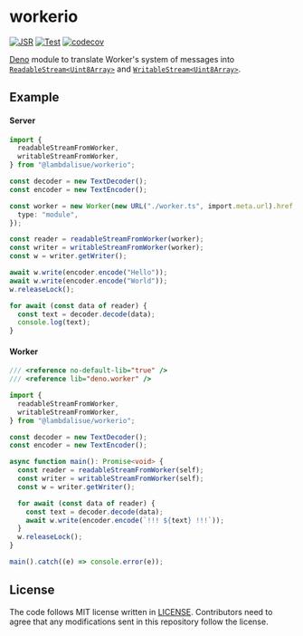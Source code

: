# workerio

[![JSR](https://jsr.io/badges/@lambdalisue/workerio)](https://jsr.io/@lambdalisue/workerio)
[![Test](https://github.com/lambdalisue/deno-workerio/actions/workflows/test.yml/badge.svg)](https://github.com/lambdalisue/deno-workerio/actions/workflows/test.yml)
[![codecov](https://codecov.io/gh/lambdalisue/deno-workerio/graph/badge.svg?token=6Q1iOBg2Ka)](https://codecov.io/gh/lambdalisue/deno-workerio)

[Deno][deno] module to translate Worker's system of messages into
[`ReadableStream<Uint8Array>`][readablestream] and
[`WritableStream<Uint8Array>`][writablestream].

[deno]: https://deno.land/
[ReadableStream]: https://developer.mozilla.org/en-US/docs/Web/API/ReadableStream
[WritableStream]: https://developer.mozilla.org/en-US/docs/Web/API/WritableStream

## Example

#### Server

```typescript
import {
  readableStreamFromWorker,
  writableStreamFromWorker,
} from "@lambdalisue/workerio";

const decoder = new TextDecoder();
const encoder = new TextEncoder();

const worker = new Worker(new URL("./worker.ts", import.meta.url).href, {
  type: "module",
});

const reader = readableStreamFromWorker(worker);
const writer = writableStreamFromWorker(worker);
const w = writer.getWriter();

await w.write(encoder.encode("Hello"));
await w.write(encoder.encode("World"));
w.releaseLock();

for await (const data of reader) {
  const text = decoder.decode(data);
  console.log(text);
}
```

#### Worker

```typescript
/// <reference no-default-lib="true" />
/// <reference lib="deno.worker" />

import {
  readableStreamFromWorker,
  writableStreamFromWorker,
} from "@lambdalisue/workerio";

const decoder = new TextDecoder();
const encoder = new TextEncoder();

async function main(): Promise<void> {
  const reader = readableStreamFromWorker(self);
  const writer = writableStreamFromWorker(self);
  const w = writer.getWriter();

  for await (const data of reader) {
    const text = decoder.decode(data);
    await w.write(encoder.encode(`!!! ${text} !!!`));
  }
  w.releaseLock();
}

main().catch((e) => console.error(e));
```

## License

The code follows MIT license written in [LICENSE](./LICENSE). Contributors need
to agree that any modifications sent in this repository follow the license.
